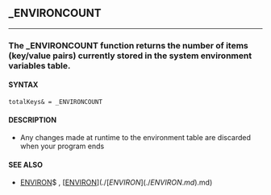 ## _ENVIRONCOUNT
---

### The _ENVIRONCOUNT function returns the number of items (key/value pairs) currently stored in the system environment variables table.

#### SYNTAX

`totalKeys& = _ENVIRONCOUNT`

#### DESCRIPTION
* Any changes made at runtime to the environment table are discarded when your program ends


#### SEE ALSO
* [ENVIRON](./ENVIRON.md)$ , [[ENVIRON](./ENVIRON.md)$](./[ENVIRON](./ENVIRON.md)$.md)
